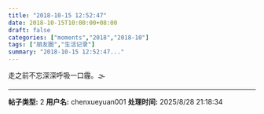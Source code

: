 ```yaml
---
title: "2018-10-15 12:52:47"
date: 2018-10-15T10:00:00+08:00
draft: false
categories: ["moments","2018","2018-10"]
tags: ["朋友圈","生活记录"]
summary: "2018-10-15 12:52:47..."
---
```


走之前不忘深深呼吸一口霾。🌫️

---

**帖子类型:** 2
**用户名:** chenxueyuan001
**处理时间:** 2025/8/28 21:18:34